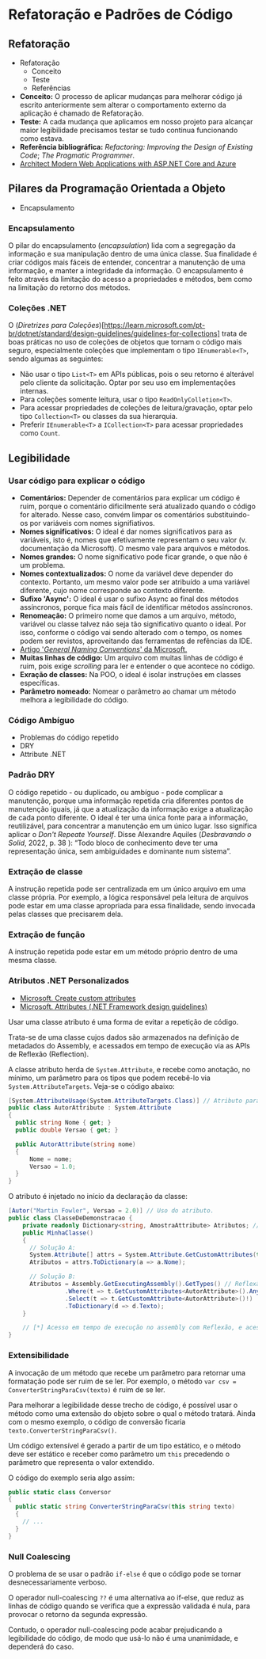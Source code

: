 # Refatoração e Padrões de Código

## Refatoração
- Refatoração
    - Conceito
    - Teste
    - Referências
- **Conceito:** O processo de aplicar mudanças para melhorar código já escrito anteriormente sem alterar o comportamento externo da aplicação é chamado de Refatoração.
- **Teste:** A cada mudança que aplicamos em nosso projeto para alcançar maior legibilidade precisamos testar se tudo continua funcionando como estava.
- **Referência bibliográfica:** _Refactoring: Improving the Design of Existing Code_; _The Pragmatic Programmer_.
- [Architect Modern Web Applications with ASP.NET Core and Azure](https://learn.microsoft.com/en-us/dotnet/architecture/modern-web-apps-azure/)

## Pilares da Programação Orientada a Objeto
- Encapsulamento
### Encapsulamento
O pilar do encapsulamento (_encapsulation_) lida com a segregação da informação e sua manipulação dentro de uma única classe. Sua finalidade é criar códigos mais fáceis de entender, concentrar a manutenção de uma informação, e manter a integridade da informação. O encapsulamento é feito através da limitação do acesso a propriedades e métodos, bem como na limitação do retorno dos métodos.
### Coleções .NET
O (_Diretrizes para Coleções_)[https://learn.microsoft.com/pt-br/dotnet/standard/design-guidelines/guidelines-for-collections] trata de boas práticas no uso de coleções de objetos que tornam o código mais seguro, especialmente coleções que implementam o tipo `IEnumerable<T>`, sendo algumas as seguintes:
- Não usar o tipo `List<T>` em APIs públicas, pois o seu retorno é alterável pelo cliente da solicitação. Optar por seu uso em implementações internas.
- Para coleções somente leitura, usar o tipo `ReadOnlyColletion<T>`.
- Para acessar propriedades de coleções de leitura/gravação, optar pelo tipo `Collection<T>` ou classes da sua hierarquia.
- Preferir `IEnumerable<T>` a `ICollection<T>` para acessar propriedades como `Count`.

## Legibilidade

### Usar código para explicar o código
- **Comentários:** Depender de comentários para explicar um código é ruim, porque o comentário dificilmente será atualizado quando o código for alterado. Nesse caso, convém limpar os comentários substituindo-os por variáveis com nomes signifiativos.
- **Nomes significativos:** O ideal é dar nomes significativos para as variáveis, isto é, nomes que efetivamente representam o seu valor (v. documentação da Microsoft). O mesmo vale para arquivos e métodos.
- **Nomes grandes:** O nome significativo pode ficar grande, o que não é um problema.
- **Nomes contextualizados:** O nome da variável deve depender do contexto. Portanto, um mesmo valor pode ser atribuído a uma variável diferente, cujo nome corresponde ao contexto diferente.
- **Sufixo 'Async':** O ideal é usar o sufixo Async ao final dos métodos assíncronos, porque fica mais fácil de identificar métodos assíncronos.
- **Renomeação:** O primeiro nome que damos a um arquivo, método, variável ou classe talvez não seja tão significativo quanto o ideal. Por isso, conforme o código vai sendo alterado com o tempo, os nomes podem ser revistos, aproveitando das ferramentas de refências da IDE.
- [Artigo '_General Naming Conventions_' da Microsoft.](https://learn.microsoft.com/en-us/dotnet/standard/design-guidelines/general-naming-conventions)
- **Muitas linhas de código:** Um arquivo com muitas linhas de código é ruim, pois exige _scrolling_ para ler e entender o que acontece no código.
- **Exração de classes:** Na POO, o ideal é isolar instruções em classes específicas.
- **Parâmetro nomeado:** Nomear o parâmetro ao chamar um método melhora a legibilidade do código.

### Código Ambíguo
- Problemas do código repetido
- DRY
- Attribute .NET

### Padrão DRY
O código repetido - ou duplicado, ou ambíguo - pode complicar a manutenção, porque uma informação repetida cria diferentes pontos de manutenção iguais, já que a atualização da informação exige a atualização de cada ponto diferente. O ideal é ter uma única fonte para a informação, reutilizável, para concentrar a manutenção em um único lugar. Isso significa aplicar o _Don't Repeate Yourself_. Disse Alexandre Aquiles (_Desbravando o Solid_, 2022, p. 38 ): “Todo bloco de conhecimento deve ter uma representação única, sem ambiguidades e dominante num sistema”.

### Extração de classe
A instrução repetida pode ser centralizada em um único arquivo em uma classe própria. Por exemplo, a lógica responsável pela leitura de arquivos pode estar em uma classe apropriada para essa finalidade, sendo invocada pelas classes que precisarem dela.

### Extração de função
A instrução repetida pode estar em um método próprio dentro de uma mesma classe.

### Atributos .NET Personalizados
- [Microsoft. Create custom attributes](https://learn.microsoft.com/en-us/dotnet/csharp/advanced-topics/reflection-and-attributes/creating-custom-attributes)
- [Microsoft. Attributes (.NET Framework design guidelines)](https://learn.microsoft.com/en-us/dotnet/standard/design-guidelines/attributes)

Usar uma classe atributo é uma forma de evitar a repetição de código.

Trata-se de uma classe cujos dados são armazenados na definição de metadados do Assembly, e acessados em tempo de execução via as APIs de Reflexão (Reflection).

A classe atributo herda de `System.Attribute`, e recebe como anotação, no mínimo, um parâmetro para os tipos que podem recebê-lo via `System.AttributeTargets`. Veja-se o código abaixo:

```csharp
[System.AttributeUsage(System.AttributeTargets.Class)] // Atributo para tipos `class`.
public class AutorAttribute : System.Attribute
{
  public string Nome { get; }
  public double Versao { get; }

  public AutorAttribute(string nome)
  {
      Nome = nome;
      Versao = 1.0;
  }
}
```
O atributo é injetado no início da declaração da classe:
```csharp
[Autor("Martin Fowler", Versao = 2.0)] // Uso do atributo.
public class ClasseDeDemonstracao {
    private readonly Dictionary<string, AmostraAttribute> Atributos; // Propriedade para guardar os atributos.
    public MinhaClasse()
    {
      // Solução A:
      System.Attribute[] attrs = System.Attribute.GetCustomAttributes(typeof(ClasseDeDemonstracao)); // Reflexão
      Atributos = attrs.ToDictionary(a => a.Nome);

      // Solução B:
      Atributos = Assembly.GetExecutingAssembly().GetTypes() // Reflexão[*]
                .Where(t => t.GetCustomAttributes<AutorAttribute>().Any())
                .Select(t => t.GetCustomAttribute<AutorAttribute>()!)
                .ToDictionary(d => d.Texto);
    }

    // [*] Acesso em tempo de execução no assembly com Reflexão, e acesso aos tipos de metadados do assembly.
}
```

### Extensibilidade

A invocação de um método que recebe um parâmetro para retornar uma formatação pode ser ruim de se ler. Por exemplo, o método `var csv = ConverterStringParaCsv(texto)` é ruim de se ler.

Para melhorar a legibilidade desse trecho de código, é possível usar o método como uma extensão do objeto sobre o qual o método tratará. Ainda com o mesmo exemplo, o código de conversão ficaria `texto.ConverterStringParaCsv()`.

Um código extensível é gerado a partir de um tipo estático, e o método deve ser estático e receber como parâmetro um `this` precedendo o parâmetro que representa o valor extendido.

O código do exemplo seria algo assim:

```csharp
public static class Conversor
{
  public static string ConverterStringParaCsv(this string texto)
  {
    // ...
  }
}
```

### Null Coalescing

O problema de se usar o padrão `if-else` é que o código pode se tornar desnecessariamente verboso.

O operador null-coalescing `??` é uma alternativa ao if-else, que reduz as linhas de código quando se verifica que a expressão validada é nula, para provocar o retorno da segunda expressão.

Contudo, o operador null-coalescing pode acabar prejudicando a legibilidade do código, de modo que usá-lo não é uma unanimidade, e dependerá do caso.